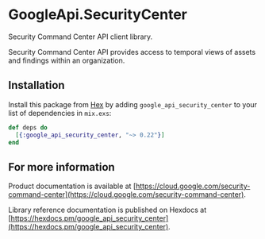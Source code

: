 # GoogleApi.SecurityCenter

Security Command Center API client library.

Security Command Center API provides access to temporal views of assets and findings within an organization.

## Installation

Install this package from [Hex](https://hex.pm) by adding
`google_api_security_center` to your list of dependencies in `mix.exs`:

```elixir
def deps do
  [{:google_api_security_center, "~> 0.22"}]
end
```

## For more information

Product documentation is available at [https://cloud.google.com/security-command-center](https://cloud.google.com/security-command-center).

Library reference documentation is published on Hexdocs at
[https://hexdocs.pm/google_api_security_center](https://hexdocs.pm/google_api_security_center).
